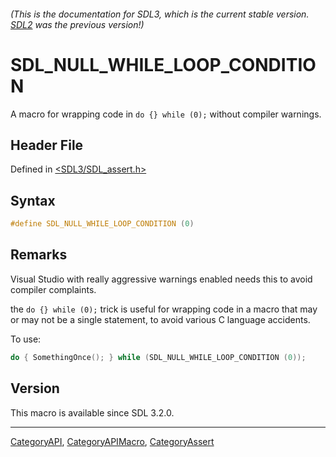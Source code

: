 ###### (This is the documentation for SDL3, which is the current stable version. [SDL2](https://wiki.libsdl.org/SDL2/) was the previous version!)
# SDL_NULL_WHILE_LOOP_CONDITION

A macro for wrapping code in `do {} while (0);` without compiler warnings.

## Header File

Defined in [<SDL3/SDL_assert.h>](https://github.com/libsdl-org/SDL/blob/main/include/SDL3/SDL_assert.h)

## Syntax

```c
#define SDL_NULL_WHILE_LOOP_CONDITION (0)
```

## Remarks

Visual Studio with really aggressive warnings enabled needs this to avoid
compiler complaints.

the `do {} while (0);` trick is useful for wrapping code in a macro that
may or may not be a single statement, to avoid various C language
accidents.

To use:

```c
do { SomethingOnce(); } while (SDL_NULL_WHILE_LOOP_CONDITION (0));
```

## Version

This macro is available since SDL 3.2.0.

----
[CategoryAPI](CategoryAPI), [CategoryAPIMacro](CategoryAPIMacro), [CategoryAssert](CategoryAssert)


